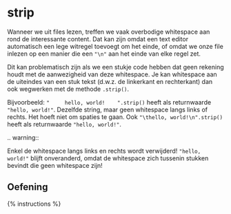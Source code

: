 # strip
Wanneer we uit files lezen, treffen we vaak overbodige whitespace aan rond de interessante content. Dat kan zijn omdat een text editor automatisch een lege witregel toevoegt om het einde, of omdat we onze file inlezen op een manier die een `"\n"` aan het einde van elke regel zet.

Dit kan problematisch zijn als we een stukje code hebben dat geen rekening houdt met de aanwezigheid van deze whitespace. Je kan whitespace aan de uiteindes van een stuk tekst (d.w.z. de linkerkant en rechterkant) dan ook wegwerken met de methode `.strip()`.

Bijvoorbeeld: `"     hello, world!    ".strip()` heeft als returnwaarde `"hello, world!"`. Dezelfde string, maar geen whitespace langs links of rechts. Het hoeft niet om spaties te gaan. Ook `"\thello, world!\n".strip()` heeft als returnwaarde `"hello, world!"`.

.. warning::

   Enkel de whitespace langs links en rechts wordt verwijderd! `"hello,         world!"` blijft onveranderd, omdat de whitespace zich tussenin stukken bevindt die geen whitespace zijn!

## Oefening
{% instructions %}
